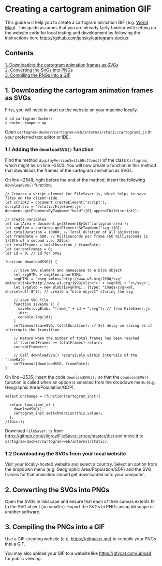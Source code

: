 # Creating a cartogram animation GIF

This guide will help you to create a cartogram animation GIF (e.g. [World Map](https://thumbs.gfycat.com/FriendlyEnragedCrayfish-small.gif)).
This guide assumes that you are already fairly familiar with setting up the website code for local testing and development by following the instructions here https://github.com/jansky/cartogram-docker.

## Contents

[1. Downloading the cartogram animation frames as SVGs](#1-downloading-the-cartogram-animation-frames-as-svgs)<br/>
[2. Converting the SVGs into PNGs](#2-converting-the-svgs-into-pngs)<br/>
[3. Compiling the PNGs into a GIF](#3-compiling-the-pngs-into-a-gif)<br/>

## 1. Downloading the cartogram animation frames as SVGs

First, you will need to start up the website on your machine locally.

```
$ cd cartogram-docker/
$ docker-compose up
```

Open `cartogram-docker/cartogram-web/internal/static/cartogram2.js` in your preferred text editor or IDE.

### 1.1 Adding the `downloadSVG()` function

Find the method `displayVersionSwitchButtons()` of the class `Cartogram`, which might be on line ~2500. You will now create a function in this method that downloads the frames of the cartogram animation as SVGs.

On line ~2548, right before the end of the method, insert the following `downloadSVG()` function.

```
// Creates a script element for FileSaver.js, which helps to save files on the client-side.
let script2 = document.createElement('script');
script2.src = '/static/FileSaver.js';
document.getElementsByTagName("head")[0].appendChild(script2);

// Create variables
let cartArea = document.getElementById('cartogram-area');
let svgElem = cartArea.getElementsByTagName('svg')[0];
let totalDuration = 10000; // Total duration of all animations
let frameRate = 500; // Milliseconds per frame (50 milliseconds is 1/20th of a second i.e. 20fps)
let totalFrames = totalDuration / frameRate;
let currentFrames = 0;
let id = 0; // id for SVGs

function downloadSVG() {

    // Save SVG element and namespace to a Blob object
    let svgHTML = svgElem.innerHTML;
    svgHTML = '<svg xmlns="http://www.w3.org/2000/svg" xmlns:xlink="http://www.w3.org/1999/xlink">' + svgHTML + '<\/svg>';
    let svgBlob = new Blob([svgHTML], {type: "image/svg+xml, charset=utf-8"}); // create a "blob object" storing the svg

    // save SVG file
    function saveSVG () {
      saveAs(svgBlob, "frame_" + id + ".svg"); // from FileSaver.js
      id++;
      console.log(id);
    }
    setTimeout(saveSVG, totalDuration); // Set delay on saving as it interrupts the transition

    // Return when the number of total frames has been reached
    if (currentFrames >= totalFrames) return;
    currentFrames++;

    // Call downloadSVG() recursively within intervals of the frameRate
    setTimeout(downloadSVG, frameRate);
}
```

On line ~2535, insert the code `downloadSVG();` so that the `downloadSVG()` function is called when an option is selected from the dropdown menu (e.g. Geographic Area/Population/GDP).

```
select.onchange = (function(cartogram_inst){

  return function(_e) {
    downloadSVG();
    cartogram_inst.switchVersion(this.value);
  };
}(this));
```

Download `FileSaver.js` from https://github.com/eligrey/FileSaver.js/tree/master/dist and move it to `cartogram-docker/cartogram-web/internal/static/`.

### 1.2 Downloading the SVGs from your local website

Visit your locally-hosted website and select a country. Select an option from the dropdown menu (e.g. Geographic Area/Population/GDP) and the SVG frames for that animation should get downloaded onto your computer.

## 2. Converting the SVGs into PNGs

Open the SVGs in Inkscape and ensure that each of their canvas extents fit to the SVG object (no smaller). Export the SVGs to PNGs using Inkscape or another software.

## 3. Compiling the PNGs into a GIF

Use a GIF-creating website (e.g. https://gifmaker.me) to compile your PNGs into a GIF.

You may also upload your GIF to a website like https://gfycat.com/upload for public viewing.
